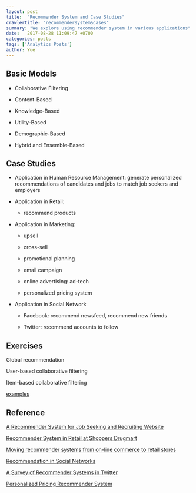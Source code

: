 ```yaml
---
layout: post
title:  "Recommender System and Case Studies"
crawlertitle: "recommendersystem&cases"
summary: "We explore using recommender system in various applications"
date:   2017-08-28 11:09:47 +0700
categories: posts
tags: ['Analytics Posts']
author: Yue
---
```


Basic Models
---

* Collaborative Filtering

* Content-Based

* Knowledge-Based

* Utility-Based

* Demographic-Based

* Hybrid and Ensemble-Based

Case Studies
---

* Application in Human Resource Management: generate personalized recommendations of candidates and jobs to match job seekers and employers

* Application in Retail: 

  - recommend products
  
* Application in Marketing:

  - upsell
  
  - cross-sell
  
  - promotional planning
  
  - email campaign
  
  - online advertising: ad-tech
  
  - personalized pricing system
  
* Application in Social Network

  - Facebook: recommend newsfeed, recommend new friends
  
  - Twitter: recommend accounts to follow

Exercises
---

Global recommendation

User-based collaborative filtering

Item-based collaborative filtering

[examples](http://webdam.inria.fr/Jorge/html/wdmch19.html#x25-37700018.3)

Reference
---

[A Recommender System for Job Seeking and Recruiting Website](https://pdfs.semanticscholar.org/1698/3d328b140694daac34ea2b9f67b01812c3da.pdf)

[Recommender System in Retail at Shoppers Drugmart](https://www.sas.com/content/dam/SAS/en_ca/User%20Group%20Presentations/Toronto-Data-Mining-Forum/Dogra&Habib-ProductRecommender.pdf)

[Moving recommender systems from on-line commerce to retail stores](https://www.sg.ethz.ch/media/publication_files/art3A10.10072Fs10257-011-0170-8.pdf)

[Recommendation in Social Networks](https://www.cs.sfu.ca/~ester/papers/RecSys2013.Tutorial.SocialRecommendation.pdf)

[A Survey of Recommender Systems in Twitter](http://www.mysmu.edu/faculty/fdzhu/paper/SocInfo%2712_57.pdf)

[Personalized Pricing Recommender System](http://www.kamishima.net/archive/2011-ws-recsys_hetrec.pdf)
